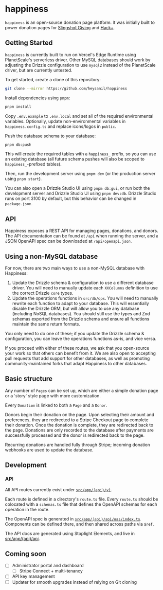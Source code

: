 # happiness

`happiness` is an open-source donation page platform. It was initially built to power donation pages for [Slingshot Giving](https://slingshot.giving) and [Hack+](https://hackplus.io).

## Getting Started

`happiness` is currently built to run on Vercel's Edge Runtime using PlanetScale's serverless driver. Other MySQL databases should work by adjusting the Drizzle configuration to use `mysql2` instead of the PlanetScale driver, but are currently untested.

To get started, create a clone of this repository:

```bash
git clone --mirror https://github.com/heysanil/happiness
```

Install dependencies using `pnpm`:
```bash
pnpm install
```

Copy `.env.example` to `.env.local` and set all of the required environmental variables. Optionally, update non-environmental variables in `happiness.config.ts` and replace icons/logos in `public`.

Push the database schema to your database:

```bash
pnpm db:push
```

This will create the required tables with a `happiness_` prefix, so you can use an existing database (all future schema pushes will also be scoped to `happiness_`-prefixed tables).

Then, run the development server using `pnpm dev` (or the production server using `pnpm start`).

You can also open a Drizzle Studio UI using `pnpm db:gui`, or run both the development server and Drizzle Studio UI using `pnpm dev:db`. Drizzle Studio runs on port 3100 by default, but this behavior can be changed in `package.json`.

## API

Happiness exposes a REST API for managing pages, donations, and donors. The API documentation can be found at `/api` when running the server, and a JSON OpenAPI spec can be downloaded at `/api/openapi.json`.

## Using a non-MySQL database

For now, there are two main ways to use a non-MySQL database with Happiness:

1. Update the Drizzle schema & configuration to use a different database driver. You will need to manually update each `XXColumns` definition to use the correct Drizzle `core` types.
2. Update the operations functions in `src/db/ops`. You will need to manually rewrite each function to adapt to your database. This will essentially disable the Drizzle ORM, but will allow you to use any database (including NoSQL databases). You should still use the types and Zod schemas exported from the Drizzle schema and ensure all functions maintain the same return formats.

You only need to do one of these; if you update the Drizzle schema & configuration, you can leave the operations functions as-is, and vice versa.

If you proceed with either of these routes, we ask that you open-source your work so that others can benefit from it. We are also open to accepting pull requests that add support for other databases, as well as promoting community-maintained forks that adapt Happiness to other databases.

## Basic structure

Any number of `Pages` can be set up, which are either a simple donation page or a 'story' style page with more customization.

Every `Donation` is linked to both a `Page` and a `Donor`.

Donors begin their donation on the page. Upon selecting their amount and preferences, they are redirected to a Stripe Checkout page to complete their donation. Once the donation is complete, they are redirected back to the page. Donations are only recorded to the database after payments are successfully processed and the donor is redirected back to the page.

Recurring donations are handled fully through Stripe; incoming donation webhooks are used to update the database.

## Development

### API

All API routes currently exist under [`src/app/(api)/v1`](./src/app/(api)/v1).

Each route is defined in a directory's `route.ts` file. Every `route.ts` should be colocated with a `schemas.ts` file that defines the OpenAPI schemas for each operation in the route.

The OpenAPI spec is generated in [`src/app/(api)/api/oas/index.ts`](./src/app/(api)/api/oas/index.ts). Components can be defined there, and then shared across paths via `$ref`.

The API docs are generated using Stoplight Elements, and live in [src/app/(api)/api](./src/app/(api)/api).

## Coming soon

- [ ] Administrator portal and dashboard
  - [ ] Stripe Connect + multi-tenancy
- [ ] API key management
- [ ] Updater for smooth upgrades instead of relying on Git cloning
